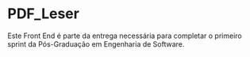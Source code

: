 # PDF_Leser
Este Front End é parte da entrega necessária para completar o primeiro sprint da Pós-Graduação em Engenharia de Software.

